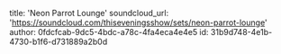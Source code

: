 title: 'Neon Parrot Lounge'
soundcloud_url: 'https://soundcloud.com/thiseveningsshow/sets/neon-parrot-lounge'
author: 0fdcfcab-9dc5-4bdc-a78c-4fa4eca4e4e5
id: 31b9d748-4e1b-4730-b1f6-d731889a2b0d
